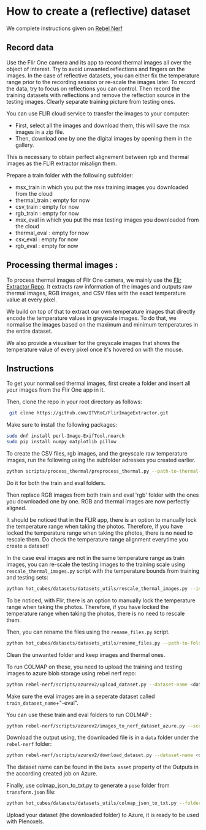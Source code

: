 # How to create a (reflective) dataset

We complete instructions given on [Rebel Nerf](https://github.com/SchindlerEPFL/rebel-nerf/tree/main/scripts/process_thermal)

## Record data

Use the Flir One camera and its app to record thermal images all over the object of interest. 
Try to avoid unwanted reflections and fingers on the images.
In the case of reflective datasets, you can either fix the temperature range prior to the recording session or re-scale the images later. 
To record the data, try to focus on reflections you can control. 
Then record the training datasets with reflections and remove the reflection source in the testing images. 
Clearly separate training picture from testing ones.   

You can use FLIR cloud service to transfer the images to your computer:
- First, select all the images and download them, this will save the msx images in a zip file.
- Then, download one by one the digital images by opening them in the gallery.

This is necessary to obtain perfect alignement between rgb and thermal images as the FLIR extractor misalign them.

Prepare a train folder with the following subfolder:
- msx_train in which you put the msx training images you downloaded from the cloud
- thermal_train : empty for now
- csv_train : empty for now
- rgb_train : empty for now
- msx_eval in which you put the msx testing images you downloaded from the cloud
- thermal_eval : empty for now
- csv_eval : empty for now
- rgb_eval : empty for now


## Processing thermal images :

To process thermal images of Flir One camera, we mainly use the [Flir Extractor Repo](https://github.com/ITVRoC/FlirImageExtractor). 
It extracts raw information of the images and outputs raw thermal images, RGB images, and CSV files with the exact temperature value at every pixel. 

We build on top of that to extract our own temperature images that directly encode the temperature values in greyscale images. 
To do that, we normalise the images based on the maximum and minimum temperatures in the entire dataset.

We also provide a visualiser for the greyscale images that shows the temperature value of every pixel once it's hovered on with the mouse.


## Instructions

To get your normalised thermal images, first create a folder and insert all your images from the Flir One app in it. 

Then, clone the repo in your root directory as follows: 


```bash
 git clone https://github.com/ITVRoC/FlirImageExtractor.git 
```

Make sure to install the following packages:

```bash
sudo dnf install perl-Image-ExifTool.noarch
sudo pip install numpy matplotlib pillow 
```


To create the CSV files, rgb images, and the greyscale raw temperature images, run 
the following using the subfolder adresses you created earlier.

```bash
python scripts/process_thermal/preprocess_thermal.py --path-to-thermal-images <path_to_thermal> --path-to-thermal-images-curated <path_to_output_thermal> --path-to-rgb <path_to_rgb> --path-to-csv-files  <path_to_csv>
```

Do it for both the train and eval folders.

Then replace RGB images from both train and eval 'rgb' folder with the ones you downloaded one by one. 
RGB and thermal images are now perfectly aligned.

It should be noticed that in the FLIR app, there is an option to manually lock the temperature range when taking the photos.
Therefore, if you have locked the temperature range when taking the photos, there is no need to rescale them. 
Do check the temperature range alignment everytime you create a dataset!

In the case eval images are not in the same temperature range as train images, you can re-scale the testing images to the 
training scale using `rescale_thermal_images.py` script with the temperature bounds from 
training and testing sets:

```bash
python hot_cubes/datasets/datasets_utils/rescale_thermal_images.py --input-folder <input_folder> --output-folder <output_folder> --t-min <t_min> --t-max <t_max> --t-min-new <t_min_new> --t-max-new <t_max_new>
```

To be noticed, with Flir, there is an option to manually lock the temperature range when taking the photos.
Therefore, if you have locked the temperature range when taking the photos, there is no need to rescale them.

Then, you can rename the files using the `rename_files.py` script. 


```bash
python hot_cubes/datasets/datasets_utils/rename_files.py --path-to-folder <path_to_folder>
```

Clean the unwanted folder and keep images and thermal ones.

To run COLMAP on these, you need to upload the training and testing images to azure 
blob storage using rebel nerf repo:
```bash
python rebel-nerf/scripts/azurev2/upload_dataset.py --dataset-name <dataset_name> --version <version> --dataset-path <dataset_path> --description <description>
```
Make sure the eval images are in a seperate dataset called `train_dataset_name`+"-eval".


You can use these train and eval folders to run COLMAP : 
```bash
python rebel-nerf/scripts/azurev2/images_to_nerf_dataset_azure.py --scene_name <scene_name> --version <version> --eval_data_version <eval_data_version>
```

Download the output using, the downloaded file is in a `data` folder under the `rebel-nerf` folder:
```bash
python rebel-nerf/scripts/azurev2/download_dataset.py --dataset-name <dataset_name> --version <version>
```
The dataset name can be found in the `Data asset` property of the Outputs in the according created job on Azure.

Finally, use colmap_json_to_txt.py to generate a `pose` folder from `transform.json` file:

```bash
python hot_cubes/datasets/datasets_utils/colmap_json_to_txt.py --folder <folder>
```

Upload your dataset (the downloaded folder) to Azure, it is ready to be used with Plenoxels.
